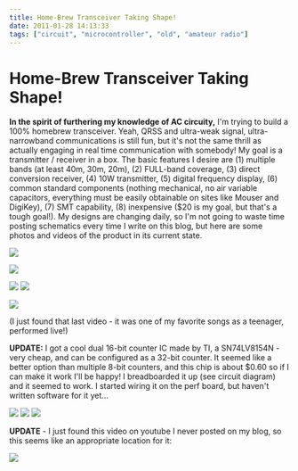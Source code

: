```yaml
---
title: Home-Brew Transceiver Taking Shape!
date: 2011-01-28 14:13:33
tags: ["circuit", "microcontroller", "old", "amateur radio"]
---
```


# Home-Brew Transceiver Taking Shape!

__In the spirit of furthering my knowledge of AC circuity,__ I'm trying to build a 100% homebrew transceiver.  Yeah, QRSS and ultra-weak signal, ultra-narrowband communications is still fun, but it's not the same thrill as actually engaging in real time communication with somebody!  My goal is a transmitter / receiver in a box. The basic features I desire are (1) multiple bands (at least 40m, 30m, 20m), (2) FULL-band coverage, (3) direct conversion receiver, (4) 10W transmitter, (5) digital frequency display, (6) common standard components (nothing mechanical, no air variable capacitors, everything must be easily obtainable on sites like Mouser and DigiKey), (7) SMT capability, (8) inexpensive ($20 is my goal, but that's a tough goal!). My designs are changing daily, so I'm not going to waste time posting schematics every time I write on this blog, but here are some photos and videos of the product in its current state.

![](https://www.youtube.com/embed/LACpR1vIwWM)

![](https://www.youtube.com/embed/Cq-lnMONUe4)

<div class="text-center img-border">

[![](https://swharden.com/static/2011/01/28/IMG_4994_thumb.jpg)](https://swharden.com/static/2011/01/28/IMG_4994.jpg)
[![](https://swharden.com/static/2011/01/28/IMG_5013_thumb.jpg)](https://swharden.com/static/2011/01/28/IMG_5013.jpg)

</div>

![](https://www.youtube.com/embed/B-klfgb125o)

(I just found that last video - it was one of my favorite songs as a teenager, performed live!)

__UPDATE:__ I got a cool dual 16-bit counter IC made by TI, a SN74LV8154N - very cheap, and can be configured as a 32-bit counter. It seemed like a better option than multiple 8-bit counters, and this chip is about $0.60 so if I can make it work I'll be happy! I breadboarded it up (see circuit diagram) and it seemed to work. I started wiring it on the perf board, but haven't written software for it yet...

<div class="text-center img-border">

[![](https://swharden.com/static/2011/01/28/IMG_5042_thumb.jpg)](https://swharden.com/static/2011/01/28/IMG_5042.jpg)
[![](https://swharden.com/static/2011/01/28/IMG_5039_thumb.jpg)](https://swharden.com/static/2011/01/28/IMG_5039.jpg)
[![](https://swharden.com/static/2011/01/28/IMG_5041_thumb.jpg)](https://swharden.com/static/2011/01/28/IMG_5041.jpg)

</div>

__UPDATE__ - I just found this video on youtube I never posted on my blog, so this seems like an appropriate location for it:

![](https://www.youtube.com/embed/w2MJQakqI0M)
